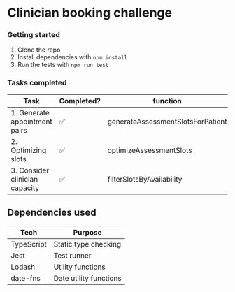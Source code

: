 # Clinician booking challenge

### Getting started

1. Clone the repo
2. Install dependencies with `npm install`
3. Run the tests with `npm run test`

### Tasks completed

| Task                           | Completed? | function                          |
| ------------------------------ | ---------- | --------------------------------- |
| 1. Generate appointment pairs  | ✅         | generateAssessmentSlotsForPatient |
| 2. Optimizing slots            | ✅         | optimizeAssessmentSlots           |
| 3. Consider clinician capacity | ✅         | filterSlotsByAvailability         |

## Dependencies used

| Tech       | Purpose                |
| ---------- | ---------------------- |
| TypeScript | Static type checking   |
| Jest       | Test runner            |
| Lodash     | Utility functions      |
| date-fns   | Date utility functions |
